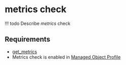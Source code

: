 # metrics check

<!-- prettier-ignore -->
!!! todo
    Describe *metrics* check

## Requirements

* [get_metrics](../../scripts-reference/get_metrics.md)
* Metrics check is enabled in [Managed Object Profile](../../concepts/managed-object-profile/index.md)
